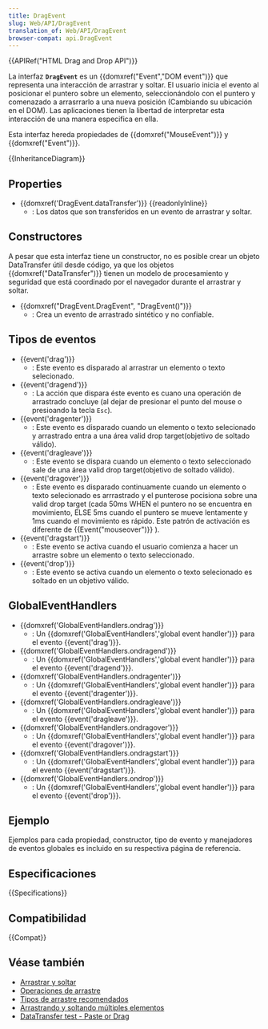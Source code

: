 ```yaml
---
title: DragEvent
slug: Web/API/DragEvent
translation_of: Web/API/DragEvent
browser-compat: api.DragEvent
---
```

{{APIRef("HTML Drag and Drop API")}}

La interfaz **`DragEvent`** es un {{domxref("Event","DOM event")}} que representa una interacción de arrastrar y soltar. El usuario inicia el evento al posicionar el puntero sobre un elemento, seleccionándolo con el puntero y comenazado a arrasrrarlo a una nueva posición (Cambiando su ubicación en el DOM). Las aplicaciones tienen la libertad de interpretar esta interacción de una manera especifica en ella.

Esta interfaz hereda propiedades de {{domxref("MouseEvent")}} y {{domxref("Event")}}.

{{InheritanceDiagram}}

## Properties

- {{domxref('DragEvent.dataTransfer')}} {{readonlyInline}}
  - : Los datos que son transferidos en un evento de arrastrar y soltar.

## Constructores

A pesar que esta interfaz tiene un constructor, no es posible crear un objeto DataTransfer útil desde código, ya que los objetos {{domxref("DataTransfer")}} tienen un modelo de procesamiento y seguridad que está coordinado por el navegador durante el arrastrar y soltar.

- {{domxref("DragEvent.DragEvent", "DragEvent()")}}
  - : Crea un evento de arrastrado sintético y no confiable.

## Tipos de eventos

- {{event('drag')}}
  - : Este evento es disparado al arrastrar un elemento o texto selecionado.
- {{event('dragend')}}
  - : La acción que dispara éste evento es cuano una operación de arrastrado concluye (al dejar de presionar el punto del mouse o presioando la tecla `Esc`).
- {{event('dragenter')}}
  - : Este evento es disparado cuando un elemento o texto selecionado y arrastrado entra a una área valid drop target(objetivo de soltado válido).
- {{event('dragleave')}}
  - : Este evento se dispara cuando un elemento o texto seleccionado sale de una área valid drop target(objetivo de soltado válido).
- {{event('dragover')}}
  - : Este evento es disparado continuamente cuando un elemento o texto selecionado es arrrastrado y el punterose pocisiona sobre una valid drop target (cada 50ms WHEN el puntero no se encuentra en movimiento, ELSE 5ms cuando el puntero se mueve lentamente y 1ms cuando el movimiento es rápido. Este patrón de activación es diferente de {{Event("mouseover")}} ).
- {{event('dragstart')}}
  - : Este evento se activa cuando el usuario comienza a hacer un arrastre sobre un elemento o texto seleccionado.
- {{event('drop')}}
  - : Este evento se activa cuando un elemento o texto selecionado es soltado en un objetivo válido.

## GlobalEventHandlers

- {{domxref('GlobalEventHandlers.ondrag')}}
  - : Un {{domxref('GlobalEventHandlers','global event handler')}} para el evento {{event('drag')}}.
- {{domxref('GlobalEventHandlers.ondragend')}}
  - : Un {{domxref('GlobalEventHandlers','global event handler')}} para el evento {{event('dragend')}}.
- {{domxref('GlobalEventHandlers.ondragenter')}}
  - : Un {{domxref('GlobalEventHandlers','global event handler')}} para el evento {{event('dragenter')}}.
- {{domxref('GlobalEventHandlers.ondragleave')}}
  - : Un {{domxref('GlobalEventHandlers','global event handler')}} para el evento {{event('dragleave')}}.
- {{domxref('GlobalEventHandlers.ondragover')}}
  - : Un {{domxref('GlobalEventHandlers','global event handler')}} para el evento {{event('dragover')}}.
- {{domxref('GlobalEventHandlers.ondragstart')}}
  - : Un {{domxref('GlobalEventHandlers','global event handler')}} para el evento {{event('dragstart')}}.
- {{domxref('GlobalEventHandlers.ondrop')}}
  - : Un {{domxref('GlobalEventHandlers','global event handler')}} para el evento {{event('drop')}}.

## Ejemplo

Ejemplos para cada propiedad, constructor, tipo de evento y manejadores de eventos globales es incluido en su respectiva página de referencia.

## Especificaciones

{{Specifications}}

## Compatibilidad 

{{Compat}}

## Véase también 

- [Arrastrar y soltar](/es/docs/Web/API/HTML_Drag_and_Drop_API)
- [Operaciones de arrastre](/es/docs/Web/API/HTML_Drag_and_Drop_API/Drag_operations)
- [Tipos de arrastre recomendados](/es/docs/Web/API/HTML_Drag_and_Drop_API/Recommended_drag_types)
- [Arrastrando y soltando múltiples elementos](/es/docs/Web/API/HTML_Drag_and_Drop_API/Multiple_items)
- [DataTransfer test - Paste or Drag](https://codepen.io/tech_query/pen/MqGgap)
